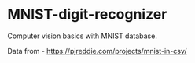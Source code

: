 # MNIST-digit-recognizer
Computer vision basics with MNIST database.

Data from - https://pjreddie.com/projects/mnist-in-csv/

